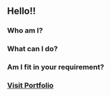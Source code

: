 
## Hello!!

### Who am I?
### What can I do?
### Am I fit in your requirement?

### [Visit Portfolio](https://hgsongra.github.io/)
